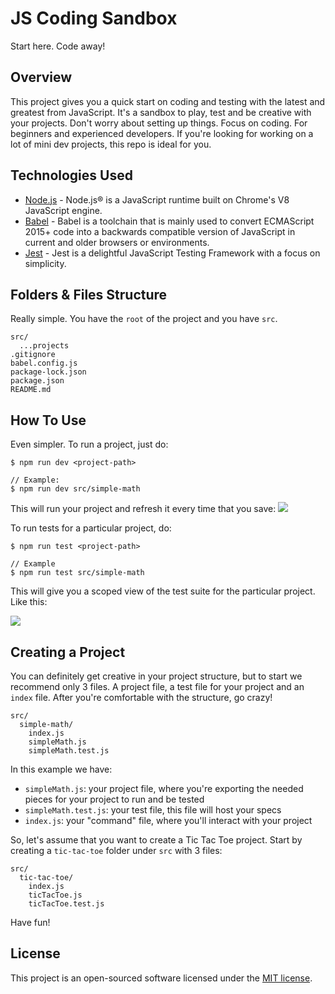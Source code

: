 # JS Coding Sandbox

Start here. Code away!

## Overview

This project gives you a quick start on coding and testing with the latest and greatest from JavaScript. It's a sandbox to play, test and be creative with your projects. Don't worry about setting up things. Focus on coding. For beginners and experienced developers. If you're looking for working on a lot of mini dev projects, this repo is ideal for you.

## Technologies Used

- [Node.js](https://nodejs.org/en/) - Node.js® is a JavaScript runtime built on Chrome's V8 JavaScript engine.
- [Babel](https://babeljs.io/) - Babel is a toolchain that is mainly used to convert ECMAScript 2015+ code into a backwards compatible version of JavaScript in current and older browsers or environments.
- [Jest](https://jestjs.io/) - Jest is a delightful JavaScript Testing Framework with a focus on simplicity.

## Folders & Files Structure

Really simple. You have the `root` of the project and you have `src`.

```
src/
  ...projects
.gitignore
babel.config.js
package-lock.json
package.json
README.md
```

## How To Use

Even simpler. To run a project, just do:

```
$ npm run dev <project-path>

// Example:
$ npm run dev src/simple-math
```

This will run your project and refresh it every time that you save:
![](https://leo.d.pr/UqTYPS+)

To run tests for a particular project, do:

```
$ npm run test <project-path>

// Example
$ npm run test src/simple-math
```

This will give you a scoped view of the test suite for the particular project. Like this:

![](https://leo.d.pr/kzmssk+)

## Creating a Project

You can definitely get creative in your project structure, but to start we recommend only 3 files. A project file, a test file for your project and an `index` file. After you're comfortable with the structure, go crazy!

```
src/
  simple-math/
    index.js
    simpleMath.js
    simpleMath.test.js
```

In this example we have:

- `simpleMath.js`: your project file, where you're exporting the needed pieces for your project to run and be tested
- `simpleMath.test.js`: your test file, this file will host your specs
- `index.js`: your "command" file, where you'll interact with your project

So, let's assume that you want to create a Tic Tac Toe project. Start by creating a `tic-tac-toe` folder under `src` with 3 files:

```
src/
  tic-tac-toe/
    index.js
    ticTacToe.js
    ticTacToe.test.js
```

Have fun!

## License

This project is an open-sourced software licensed under the [MIT license](https://github.com/busayo/meanmap/blob/master/LICENSE).
